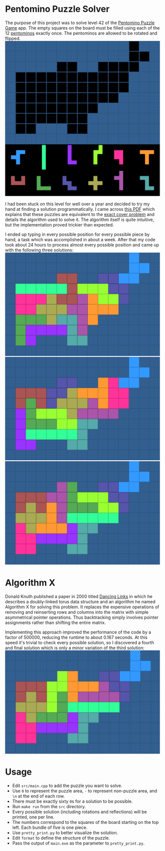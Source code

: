 # Pentomino Puzzle Solver
The purpose of this project was to solve level 42 of the [Pentomino Puzzle Game](https://play.google.com/store/apps/details?id=kr.junojeong.android.pentomino) app. The empty squares on the board must be filled using each of the 12 [pentominos](https://en.wikipedia.org/wiki/Pentomino) exactly once. The pentominos are allowed to be rotated and flipped.  
![Puzzle](images/puzzle.png)

I had been stuck on this level for well over a year and decided to try my hand at finding a solution programmatically. I came across [this PDF](http://www.cs.brandeis.edu/~storer/JimPuzzles/PACK/Pentominoes/LINKS/PentominoesNivasch.pdf) which explains that these puzzles are equivalent to the [exact cover problem](https://en.wikipedia.org/wiki/Exact_cover#Pentomino_tiling) and details the algorithm used to solve it. The algorithm itself is quite intuitive, but the implementation proved trickier than expected.

I ended up typing in every possible position for every possible piece by hand, a task which was accomplished in about a week. After that my code took about 24 hours to process almost every possible position and came up with the following three solutions:  
![First Solution](images/solution1.png)  
![Second Solution](images/solution2.png)  
![Third Solution](images/solution3.png)

# Algorithm X
Donald Knuth published a paper in 2000 titled [Dancing Links](https://arxiv.org/pdf/cs/0011047.pdf) in which he describes a doubly-linked torus data structure and an algorithm he named Algorithm X for solving this problem. It replaces the expensive operations of removing and reinserting rows and columns into the matrix with simple asymmetrical pointer operations. Thus backtracking simply involves pointer assignments rather than shifting the entire matrix.

Implementing this approach improved the performance of the code by a factor of 500000, reducing the runtime to about 0.167 seconds. At this speed it's trivial to check every possible solution, so I discovered a fourth and final solution which is only a minor variation of the third solution:  
![Fourth Solution](images/solution4.png)

# Usage
* Edit `src/main.cpp` to add the puzzle you want to solve.
 * Use `0` to represent the puzzle area, `-` to represent non-puzzle area, and `\n` at the end of each row.
 * There must be exactly sixty `0`s for a solution to be possible.
* Run `make run` from the `src` directory.
 * Every possible solution (including rotations and reflections) will be printed, one per line.
 * The numbers correspond to the squares of the board starting on the top left. Each bundle of five is one piece.
* Use `pretty_print.py` to better visualize the solution.
 * Edit `format` to define the structure of the puzzle.
 * Pass the output of `main.exe` as the parameter to `pretty_print.py`.
